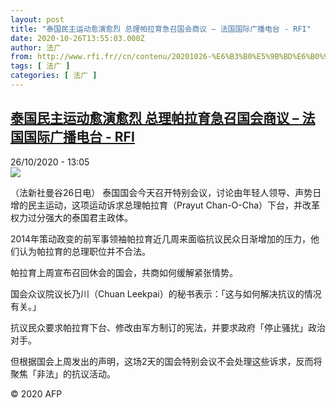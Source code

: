 ```yaml
---
layout: post
title: "泰国民主运动愈演愈烈 总理帕拉育急召国会商议 – 法国国际广播电台 - RFI"
date: 2020-10-26T13:55:03.000Z
author: 法广
from: http://www.rfi.fr//cn/contenu/20201026-%E6%B3%B0%E5%9B%BD%E6%B0%91%E4%B8%BB%E8%BF%90%E5%8A%A8%E6%84%88%E6%BC%94%E6%84%88%E7%83%88-%E6%80%BB%E7%90%86%E5%B8%95%E6%8B%89%E8%82%B2%E6%80%A5%E5%8F%AC%E5%9B%BD%E4%BC%9A%E5%95%86%E8%AE%AE
tags: [ 法广 ]
categories: [ 法广 ]
---
```

<!--1603720503000-->
[泰国民主运动愈演愈烈 总理帕拉育急召国会商议 – 法国国际广播电台 - RFI](http://www.rfi.fr//cn/contenu/20201026-%E6%B3%B0%E5%9B%BD%E6%B0%91%E4%B8%BB%E8%BF%90%E5%8A%A8%E6%84%88%E6%BC%94%E6%84%88%E7%83%88-%E6%80%BB%E7%90%86%E5%B8%95%E6%8B%89%E8%82%B2%E6%80%A5%E5%8F%AC%E5%9B%BD%E4%BC%9A%E5%95%86%E8%AE%AE)
------

<div>
<div>26/10/2020 - 13:05</div><img src="https://s.rfi.fr/media/display/a157675e-1788-11eb-94af-005056bff430/w:310/p:16x9/int0016b.201026200502.jpg"><div class="t-content__body u-clearfix">            <p>（法新社曼谷26日电）    泰国国会今天召开特别会议，讨论由年轻人领导、声势日增的民主运动，这项运动诉求总理帕拉育（Prayut Chan-O-Cha）下台，并改革权力过分强大的泰国君主政体。</p><p>    2014年策动政变的前军事领袖帕拉育近几周来面临抗议民众日渐增加的压力，他们认为帕拉育的总理职位并不合法。</p><p>    帕拉育上周宣布召回休会的国会，共商如何缓解紧张情势。</p><p>    国会众议院议长乃川（Chuan Leekpai）的秘书表示：「这与如何解决抗议的情况有关。」</p><p>    抗议民众要求帕拉育下台、修改由军方制订的宪法，并要求政府「停止骚扰」政治对手。</p><p>    但根据国会上周发出的声明，这场2天的国会特别会议不会处理这些诉求，反而将聚焦「非法」的抗议活动。</p>            <p class="t-copyright">© 2020 AFP</p>        </div>
</div>
